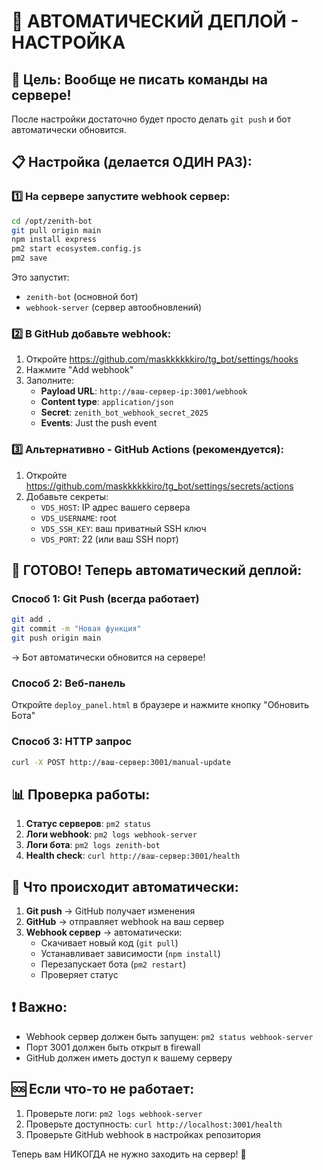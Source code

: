 # 🚀 АВТОМАТИЧЕСКИЙ ДЕПЛОЙ - НАСТРОЙКА

## 🎯 Цель: Вообще не писать команды на сервере!

После настройки достаточно будет просто делать `git push` и бот автоматически обновится.

## 📋 Настройка (делается ОДИН РАЗ):

### 1️⃣ На сервере запустите webhook сервер:

```bash
cd /opt/zenith-bot
git pull origin main
npm install express
pm2 start ecosystem.config.js
pm2 save
```

Это запустит:
- `zenith-bot` (основной бот)
- `webhook-server` (сервер автообновлений)

### 2️⃣ В GitHub добавьте webhook:

1. Откройте https://github.com/maskkkkkkiro/tg_bot/settings/hooks
2. Нажмите "Add webhook"
3. Заполните:
   - **Payload URL**: `http://ваш-сервер-ip:3001/webhook`
   - **Content type**: `application/json`
   - **Secret**: `zenith_bot_webhook_secret_2025`
   - **Events**: Just the push event

### 3️⃣ Альтернативно - GitHub Actions (рекомендуется):

1. Откройте https://github.com/maskkkkkkiro/tg_bot/settings/secrets/actions
2. Добавьте секреты:
   - `VDS_HOST`: IP адрес вашего сервера
   - `VDS_USERNAME`: root
   - `VDS_SSH_KEY`: ваш приватный SSH ключ
   - `VDS_PORT`: 22 (или ваш SSH порт)

## 🎉 ГОТОВО! Теперь автоматический деплой:

### Способ 1: Git Push (всегда работает)
```bash
git add .
git commit -m "Новая функция"
git push origin main
```
→ Бот автоматически обновится на сервере!

### Способ 2: Веб-панель
Откройте `deploy_panel.html` в браузере и нажмите кнопку "Обновить Бота"

### Способ 3: HTTP запрос
```bash
curl -X POST http://ваш-сервер:3001/manual-update
```

## 📊 Проверка работы:

1. **Статус серверов**: `pm2 status`
2. **Логи webhook**: `pm2 logs webhook-server`
3. **Логи бота**: `pm2 logs zenith-bot`
4. **Health check**: `curl http://ваш-сервер:3001/health`

## 🔧 Что происходит автоматически:

1. **Git push** → GitHub получает изменения
2. **GitHub** → отправляет webhook на ваш сервер
3. **Webhook сервер** → автоматически:
   - Скачивает новый код (`git pull`)
   - Устанавливает зависимости (`npm install`)
   - Перезапускает бота (`pm2 restart`)
   - Проверяет статус

## ❗ Важно:

- Webhook сервер должен быть запущен: `pm2 status webhook-server`
- Порт 3001 должен быть открыт в firewall
- GitHub должен иметь доступ к вашему серверу

## 🆘 Если что-то не работает:

1. Проверьте логи: `pm2 logs webhook-server`
2. Проверьте доступность: `curl http://localhost:3001/health`
3. Проверьте GitHub webhook в настройках репозитория

Теперь вам НИКОГДА не нужно заходить на сервер! 🎉
